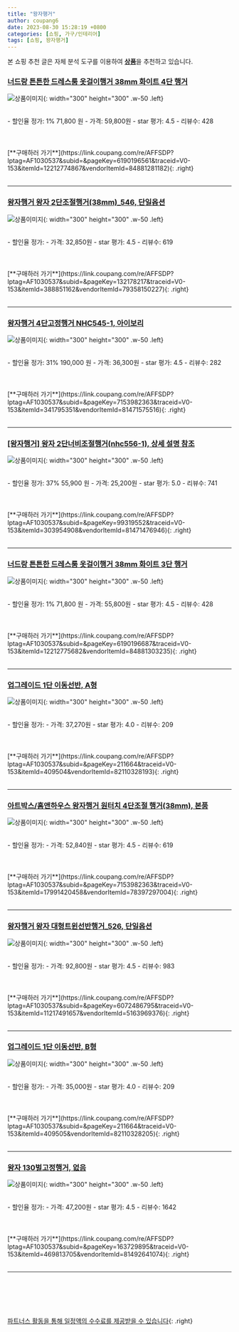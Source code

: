 ```yaml
---
title: "왕자행거"
author: coupang6
date: 2023-08-30 15:28:19 +0800
categories: [쇼핑, 가구/인테리어]
tags: [쇼핑, 왕자행거]
---
```


본 쇼핑 추천 글은 자체 분석 도구를 이용하여 [**상품**](https://link.coupang.com/a/bao1ui)을 추천하고 있습니다.

### [너드랑 튼튼한 드레스룸 옷걸이행거 38mm 화이트 4단 행거](https://link.coupang.com/re/AFFSDP?lptag=AF1030537&subid=&pageKey=6190196561&traceid=V0-153&itemId=12212774867&vendorItemId=84881281182)

![상품이미지](https://thumbnail7.coupangcdn.com/thumbnails/remote/230x230ex/image/vendor_inventory/a3ca/a9d9f3428603d768b47f39c2e2f4a581e60cdc56ad964f471787ff0df44b.png){: width="300" height="300" .w-50 .left}


<br>
- 할인율 정가: 1%  71,800   원
- 가격: 59,800원
- star 평가: 4.5
- 리뷰수: 428
<br>
<br>
<br>
<br>
[**구매하러 가기**](https://link.coupang.com/re/AFFSDP?lptag=AF1030537&subid=&pageKey=6190196561&traceid=V0-153&itemId=12212774867&vendorItemId=84881281182){: .right}
<br>
<br>

---

### [왕자행거 왕자 2단조절행거(38mm)_546, 단일옵션](https://link.coupang.com/re/AFFSDP?lptag=AF1030537&subid=&pageKey=132178217&traceid=V0-153&itemId=388851162&vendorItemId=79358150227)

![상품이미지](https://thumbnail10.coupangcdn.com/thumbnails/remote/230x230ex/image/vendor_inventory/0496/525073a5cabcc02299e68a715757debb93262c1ca3d4808653343f157be8.jpg){: width="300" height="300" .w-50 .left}


<br>
- 할인율 정가: 
- 가격: 32,850원
- star 평가: 4.5
- 리뷰수: 619
<br>
<br>
<br>
<br>
[**구매하러 가기**](https://link.coupang.com/re/AFFSDP?lptag=AF1030537&subid=&pageKey=132178217&traceid=V0-153&itemId=388851162&vendorItemId=79358150227){: .right}
<br>
<br>

---

### [왕자행거 4단고정행거 NHC545-1, 아이보리](https://link.coupang.com/re/AFFSDP?lptag=AF1030537&subid=&pageKey=7153982363&traceid=V0-153&itemId=341795351&vendorItemId=81471575516)

![상품이미지](https://thumbnail6.coupangcdn.com/thumbnails/remote/230x230ex/image/vendor_inventory/9718/922d28ffd279a076149d4c889ff2ce7583320d13d7e6d2b3021fb00e2daf.jpg){: width="300" height="300" .w-50 .left}


<br>
- 할인율 정가: 31%  190,000   원
- 가격: 36,300원
- star 평가: 4.5
- 리뷰수: 282
<br>
<br>
<br>
<br>
[**구매하러 가기**](https://link.coupang.com/re/AFFSDP?lptag=AF1030537&subid=&pageKey=7153982363&traceid=V0-153&itemId=341795351&vendorItemId=81471575516){: .right}
<br>
<br>

---

### [[왕자행거] 왕자 2단너비조절행거(nhc556-1), 상세 설명 참조](https://link.coupang.com/re/AFFSDP?lptag=AF1030537&subid=&pageKey=99319552&traceid=V0-153&itemId=303954908&vendorItemId=81471476946)

![상품이미지](https://thumbnail7.coupangcdn.com/thumbnails/remote/230x230ex/image/vendor_inventory/feb6/89556de21ff9eb01cd51182240f20bdb4781f24028b9f7f7467d7bc682f0.jpg){: width="300" height="300" .w-50 .left}


<br>
- 할인율 정가: 37%  55,900   원
- 가격: 25,200원
- star 평가: 5.0
- 리뷰수: 741
<br>
<br>
<br>
<br>
[**구매하러 가기**](https://link.coupang.com/re/AFFSDP?lptag=AF1030537&subid=&pageKey=99319552&traceid=V0-153&itemId=303954908&vendorItemId=81471476946){: .right}
<br>
<br>

---

### [너드랑 튼튼한 드레스룸 옷걸이행거 38mm 화이트 3단 행거](https://link.coupang.com/re/AFFSDP?lptag=AF1030537&subid=&pageKey=6190196687&traceid=V0-153&itemId=12212775682&vendorItemId=84881303235)

![상품이미지](https://thumbnail6.coupangcdn.com/thumbnails/remote/230x230ex/image/vendor_inventory/00d0/c45211b4aea08219aa60268160ba7f32e8a7925aae4c76a0cf303ca2e4d8.png){: width="300" height="300" .w-50 .left}


<br>
- 할인율 정가: 1%  71,800   원
- 가격: 55,800원
- star 평가: 4.5
- 리뷰수: 428
<br>
<br>
<br>
<br>
[**구매하러 가기**](https://link.coupang.com/re/AFFSDP?lptag=AF1030537&subid=&pageKey=6190196687&traceid=V0-153&itemId=12212775682&vendorItemId=84881303235){: .right}
<br>
<br>

---

### [업그레이드 1단 이동선반, A형](https://link.coupang.com/re/AFFSDP?lptag=AF1030537&subid=&pageKey=211664&traceid=V0-153&itemId=409504&vendorItemId=82110328193)

![상품이미지](https://thumbnail9.coupangcdn.com/thumbnails/remote/230x230ex/image/vendor_inventory/6e46/d7c40a7f6d62912cd7c9ee08e6d9ffb1b93f2d179037d52830e56ffbfa82.jpg){: width="300" height="300" .w-50 .left}


<br>
- 할인율 정가: 
- 가격: 37,270원
- star 평가: 4.0
- 리뷰수: 209
<br>
<br>
<br>
<br>
[**구매하러 가기**](https://link.coupang.com/re/AFFSDP?lptag=AF1030537&subid=&pageKey=211664&traceid=V0-153&itemId=409504&vendorItemId=82110328193){: .right}
<br>
<br>

---

### [아트박스/홈앤하우스 왕자행거 원터치 4단조절 행거(38mm), 본품](https://link.coupang.com/re/AFFSDP?lptag=AF1030537&subid=&pageKey=7153982363&traceid=V0-153&itemId=17991420458&vendorItemId=78397297004)

![상품이미지](https://thumbnail10.coupangcdn.com/thumbnails/remote/230x230ex/image/vendor_inventory/9552/ca4b8aa42cfe595307cf04c596d1e7feb29ee10a03d82776eda9e49acd00.jpg){: width="300" height="300" .w-50 .left}


<br>
- 할인율 정가: 
- 가격: 52,840원
- star 평가: 4.5
- 리뷰수: 619
<br>
<br>
<br>
<br>
[**구매하러 가기**](https://link.coupang.com/re/AFFSDP?lptag=AF1030537&subid=&pageKey=7153982363&traceid=V0-153&itemId=17991420458&vendorItemId=78397297004){: .right}
<br>
<br>

---

### [왕자행거 왕자 대형트윈선반행거_526, 단일옵션](https://link.coupang.com/re/AFFSDP?lptag=AF1030537&subid=&pageKey=6072486795&traceid=V0-153&itemId=11217491657&vendorItemId=5163969376)

![상품이미지](https://thumbnail7.coupangcdn.com/thumbnails/remote/230x230ex/image/vendor_inventory/4b3d/8e251a6abd460bfe10f2fb8b48b76b58edadc7808e100eae19749074a895.jpg){: width="300" height="300" .w-50 .left}


<br>
- 할인율 정가: 
- 가격: 92,800원
- star 평가: 4.5
- 리뷰수: 983
<br>
<br>
<br>
<br>
[**구매하러 가기**](https://link.coupang.com/re/AFFSDP?lptag=AF1030537&subid=&pageKey=6072486795&traceid=V0-153&itemId=11217491657&vendorItemId=5163969376){: .right}
<br>
<br>

---

### [업그레이드 1단 이동선반, B형](https://link.coupang.com/re/AFFSDP?lptag=AF1030537&subid=&pageKey=211664&traceid=V0-153&itemId=409505&vendorItemId=82110328205)

![상품이미지](https://thumbnail9.coupangcdn.com/thumbnails/remote/230x230ex/image/vendor_inventory/6e46/d7c40a7f6d62912cd7c9ee08e6d9ffb1b93f2d179037d52830e56ffbfa82.jpg){: width="300" height="300" .w-50 .left}


<br>
- 할인율 정가: 
- 가격: 35,000원
- star 평가: 4.0
- 리뷰수: 209
<br>
<br>
<br>
<br>
[**구매하러 가기**](https://link.coupang.com/re/AFFSDP?lptag=AF1030537&subid=&pageKey=211664&traceid=V0-153&itemId=409505&vendorItemId=82110328205){: .right}
<br>
<br>

---

### [왕자 130벌고정행거, 없음](https://link.coupang.com/re/AFFSDP?lptag=AF1030537&subid=&pageKey=163729895&traceid=V0-153&itemId=469813705&vendorItemId=81492641074)

![상품이미지](https://thumbnail9.coupangcdn.com/thumbnails/remote/230x230ex/image/vendor_inventory/a93d/992156f31cd17db33a9060ebca5e862480dfc94d9dc88637a0503ae7b2a9.jpg){: width="300" height="300" .w-50 .left}


<br>
- 할인율 정가: 
- 가격: 47,200원
- star 평가: 4.5
- 리뷰수: 1642
<br>
<br>
<br>
<br>
[**구매하러 가기**](https://link.coupang.com/re/AFFSDP?lptag=AF1030537&subid=&pageKey=163729895&traceid=V0-153&itemId=469813705&vendorItemId=81492641074){: .right}
<br>
<br>

---
<br><br><br><br><br> [파트너스 활동을 통해 일정액의 수수료를 제공받을 수 있습니다](https://link.coupang.com/a/bao1ui){: .right}